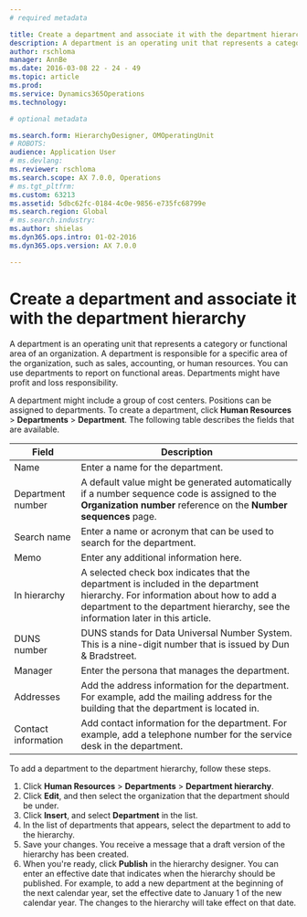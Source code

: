 ```yaml
---
# required metadata

title: Create a department and associate it with the department hierarchy
description: A department is an operating unit that represents a category or functional area of an organization. A department is responsible for a specific area of the organization, such as sales, accounting, or human resources. You can use departments to report on functional areas. Departments might have profit and loss responsibility.
author: rschloma
manager: AnnBe
ms.date: 2016-03-08 22 - 24 - 49
ms.topic: article
ms.prod: 
ms.service: Dynamics365Operations
ms.technology: 

# optional metadata

ms.search.form: HierarchyDesigner, OMOperatingUnit
# ROBOTS: 
audience: Application User
# ms.devlang: 
ms.reviewer: rschloma
ms.search.scope: AX 7.0.0, Operations
# ms.tgt_pltfrm: 
ms.custom: 63213
ms.assetid: 5dbc62fc-0184-4c0e-9856-e735fc68799e
ms.search.region: Global
# ms.search.industry: 
ms.author: shielas
ms.dyn365.ops.intro: 01-02-2016
ms.dyn365.ops.version: AX 7.0.0

---
```


# Create a department and associate it with the department hierarchy

A department is an operating unit that represents a category or functional area of an organization. A department is responsible for a specific area of the organization, such as sales, accounting, or human resources. You can use departments to report on functional areas. Departments might have profit and loss responsibility.

A department might include a group of cost centers. Positions can be assigned to departments. To create a department, click **Human Resources** &gt; **Departments** &gt; **Department**. The following table describes the fields that are available.

| Field               | Description                                                                                                                                                                                                       |
|---------------------|-------------------------------------------------------------------------------------------------------------------------------------------------------------------------------------------------------------------|
| Name                | Enter a name for the department.                                                                                                                                                                                  |
| Department number   | A default value might be generated automatically if a number sequence code is assigned to the **Organization number** reference on the **Number sequences** page.                                                 |
| Search name         | Enter a name or acronym that can be used to search for the department.                                                                                                                                            |
| Memo                | Enter any additional information here.                                                                                                                                                                            |
| In hierarchy        | A selected check box indicates that the department is included in the department hierarchy. For information about how to add a department to the department hierarchy, see the information later in this article. |
| DUNS number         | DUNS stands for Data Universal Number System. This is a nine-digit number that is issued by Dun & Bradstreet.                                                                                                     |
| Manager             | Enter the persona that manages the department.                                                                                                                                                                    |
| Addresses           | Add the address information for the department. For example, add the mailing address for the building that the department is located in.                                                                          |
| Contact information | Add contact information for the department. For example, add a telephone number for the service desk in the department.                                                                                           |

To add a department to the department hierarchy, follow these steps.

1.  Click **Human Resources** &gt; **Departments** &gt; **Department hierarchy**.
2.  Click **Edit**, and then select the organization that the department should be under.
3.  Click **Insert**, and select **Department** in the list.
4.  In the list of departments that appears, select the department to add to the hierarchy.
5.  Save your changes. You receive a message that a draft version of the hierarchy has been created.
6.  When you're ready, click **Publish** in the hierarchy designer. You can enter an effective date that indicates when the hierarchy should be published. For example, to add a new department at the beginning of the next calendar year, set the effective date to January 1 of the new calendar year. The changes to the hierarchy will take effect on that date.


